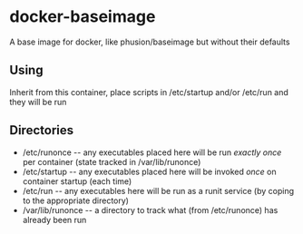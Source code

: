 # docker-baseimage
A base image for docker, like phusion/baseimage but without their defaults

## Using

Inherit from this container, place scripts in /etc/startup and/or /etc/run and they will be run

## Directories

* /etc/runonce -- any executables placed here will be run *exactly once* per container (state tracked in /var/lib/runonce)
* /etc/startup -- any executables placed here will be invoked *once* on container startup (each time)
* /etc/run -- any executables here will be run as a runit service (by coping to the appropriate directory)
* /var/lib/runonce -- a directory to track what (from /etc/runonce) has already been run
